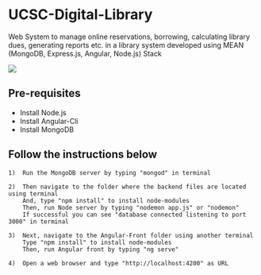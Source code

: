 <h1>UCSC-Digital-Library</h1>
<p>Web System to manage online reservations, borrowing, calculating library dues, generating reports etc. in a library system developed using MEAN (MongoDB, Express.js, Angular, Node.js) Stack</p>

<img src="https://culturenl.co.uk/wp-content/uploads/2014/04/DSC_9842.jpg">

<h2>Pre-requisites</h2>
<ul> 
	<li>Install Node.js</li>
	<li>Install Angular-Cli</li>
	<li>Install MongoDB</li>
</ul>

<h2>Follow the instructions below</h2>

	1)	Run the MongoDB server by typing "mongod" in terminal

	2)	Then navigate to the folder where the backend files are located using terminal
		And, type "npm install" to install node-modules
		Then, run Node server by typing "nodemon app.js" or "nodemon"
		If successful you can see "database connected listening to port 3000" in terminal

	3)	Next, navigate to the Angular-Front folder using another terminal
		Type "npm install" to install node-modules
		Then, run Angular front by typing "ng serve"

	4)	Open a web browser and type "http://localhost:4200" as URL
		
